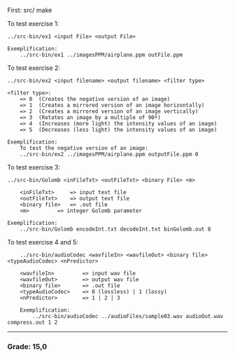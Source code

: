 First: 
	src/ make 


To test exercise 1:

	../src-bin/ex1 <input File> <output File> 
	
	Exemplification: 
		../src-bin/ex1 ../imagesPPM/airplane.ppm outFile.ppm
		
To test exercise 2:

	../src-bin/ex2 <input filename> <output filename> <filter type>
	
	<filter type>: 
		=> 0  (Creates the negative version of an image)
		=> 1  (Creates a mirrored version of an image horizontally)
		=> 2  (Creates a mirrored version of an image vertically)
		=> 3  (Rotates an image by a multiple of 90º)
		=> 4  (Increases (more light) the intensity values of an image)
		=> 5  (Decreases (less light) the intensity values of an image)
	
	Exemplification:
		To test the negative version of an image: 
		../src-bin/ex2 ../imagesPPM/airplane.ppm outputFile.ppm 0
		
To test exercise 3:	

	../src-bin/Golomb <inFileTxt> <outFileTxt> <binary File> <m> 
	
		<inFileTxt> 	=> input text file
		<outFileTxt> 	=> output text file
		<binary file> 	=> .out file 
		<m> 		=> integer Golomb parameter
		
	Exemplification:
		../src-bin/Golomb encodeInt.txt decodeInt.txt binGolomb.out 8
		

To test exercise 4 and 5:
	
		../src-bin/audioCodec <wavfileIn> <wavfileOut> <binary file> <typeAudioCodec> <nPredictor>
		
		<wavfileIn> 		=> input wav file
		<wavfileOut> 		=> output wav file
		<binary file>		=> .out file
		<typeAudioCodec>	=> 0 (lossless) | 1 (lossy)
		<nPredictor>		=> 1 | 2 | 3
		
		Exemplification:
			../src-bin/audioCodec ../audioFiles/sample03.wav audioOut.wav compress.out 1 2
			
*** 
### Grade: 15,0
